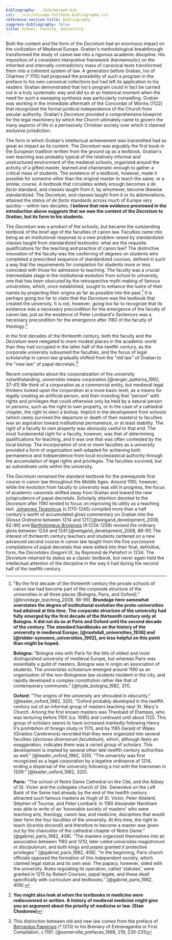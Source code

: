 ```yaml
---
bibliography: ../bib/merged.bib
csl: ../csl/chicago-fullnote-bibliography.csl
reference-section-title: Bibliography
suppress-bibliography: false
title: School, Faculty, University
---
```

Both the content and the form of the *Decretum* had an enormous
impact on the civilization of Medieval Europe. Gratian's methodological
breakthrough transformed the study of canon law into a rigorous
academic discipline. His imposition of a consistent interpretive
framework (hermeneutic) on the inherited and internally contradictory
mass of canonical texts transformed them into a coherent system of
law. A generation before Gratian, Ivo of Chartres (†.1115) had
proposed the possibility of such a program in the preface to his
own canonical collections but had left its application to his
readers. Gratian demonstrated that Ivo's program could in fact be
carried out in a truly systematic way and did so at an historical
moment when the need for such a sweeping synthesis was particularly
compelling. Gratian was working in the immediate aftermath of the
Concordat of Worms (1122) that recognized the formal juridical
independence of the Church from secular authority. Gratian's
*Decretum* provided a comprehensive blueprint for the legal machinery
by which the Church ultimately came to govern the many aspects of
life in a pervasively Christian society over which it claimed
exclusive jurisdiction.

The form in which Gratian's intellectual achievement was transmitted
had as great an impact as its content. The *Decretum* was arguably
the first book in the European tradition written from the ground
up as a textbook. Gratian's own teaching was probably typical of
the relatively informal and unstructured environment of the medieval
schools, organized around the activity of a gifted master, learned
and charismatic enough to gather a critical mass of students. The
existence of a textbook, however, made it possible for someone other
than the original master to teach the same, or a similar, course.
A textbook that circulates widely enough becomes a *de facto*
standard, and classes taught from it, by whomever, become likewise
standardized. The *Decretum*, and classes taught from it or its
abbreviations, attained the status of *de facto* standards across
much of Europe very quickly---within two decades. **I believe that
new evidence previewed in the introduction above suggests that we
owe the content of the *Decretum* to Gratian, but its form to his
students.**

The *Decretum* was a product of the schools, but became the outstanding
textbook of the brief age of the faculties of canon law. Faculties
came into being as an institutional response to a new problem raised
by standardized classes taught from standardized textbooks: what
are the requisite qualifications for the teaching and practice of
canon law? The distinctive innovation of the faculty was the
conferring of degrees on students who completed a prescribed sequence
of standardized courses, defined in such a way that the requirements
for completion for students more or less coincided with those for
admission to teaching. The faculty was a crucial intermediate stage
in the institutional evolution from school to university, one that
has been obscured by the retrospective myth-making of famous
universities, which, once established, sought to enhance the lustre
of their names by projecting their origins as far as possible into
the past.[^1] It is perhaps going too far to claim that the *Decretum*
was the textbook that created the university. It is not, however,
going too far to recognize that its existence was a necessary
precondition for the emergence of the faculty of canon law, just
as the existence of Peter Lombard's *Sentences* was a necessary
precondition for the emergence after 1160 of the faculty of
theology.[^2]

In the first decades of the thirteenth century, both the faculty
and the *Decretum* were relegated to more modest places in the
academic world than they had occupied in the latter half of the
twelfth century, as the corporate university subsumed the faculties,
and the focus of legal scholarship in canon law gradually shifted
from the "old law" of Gratian to the "new law" of papal decretals.[^3]

Recent complaints about the corporatization of the university
notwithstanding, *universitas* means corporation.[@verger_patterns_1992,
37-41] We think of a corporation as a commercial entity, but medieval
legal thinkers looked upon the corporation at a more basic level,
as a means for legally creating an artificial person, and then
investing that "person" with rights and privileges that could
otherwise only be held by a natural person or persons, such as the
right to own property, or in the case of a cathedral chapter, the
right to elect a bishop. Implicit in the development from schools
(which rarely survived the departure or death of their masters) to
faculties was an aspiration toward institutional permanence, or at
least stability. The right of a faculty to own property was obviously
useful to that end. The most fundamental right for a faculty,
however, was that of determining qualifications for teaching, and
it was one that was often contested by the local bishop. The
incorporation of one or more faculties as a university provided a
form of organization well-adapted for achieving both permanence and
independence from local ecclesiastical authority through the
accumulation of legal rights and privileges. The faculties survived,
but as subordinate units within the university.

The *Decretum* remained the standard textbook for the prerequisite
first course in canon law throughout the Middle Ages. Around 1190,
however, while the evolution from faculty to university was still
in progress, the focus of academic canonists shifted away from
Gratian and toward the new jurisprudence of papal decretals.
Scholarly attention devoted to the *Decretum* after 1190 tended to
focus on improving its utility as a teaching text. [Johannes
Teutonicus](http://amesfoundation.law.harvard.edu/BioBibCanonists/Report_Biobib2.php?record_id=a303)
(c.1170-1245) compiled more than a half century's worth of accumulated
gloss commentary on Gratian into the *Glossa Ordinaria* between
1214 and 1217,[@weigand_development_2008, 82-86] and [Bartholomeus
Brixiensis](http://amesfoundation.law.harvard.edu/BioBibCanonists/Report_Biobib2.php?record_id=a050)
(fl.1234-1258) revised the ordinary gloss between 1234 and
1241.[@weigand_development_2008, 88-91] The interest of thirteenth
century teachers and students centered on a new advanced second
course in canon law taught from the five successive compilations
of papal decretals that were edited into their final, definitive,
form, the *Decretales Gregorii IX*, by Raymond de Peñafort in 1234.
The *Decretum* retained its status as a classic textbook, but never
again held the intellectual attention of the discipline in the way
it had during the second half of the twelfth century.

[^1]: "By the first decade of the thirteenth century the private
    schools of canon law had become part of the corporate structure
    of the universities in all three places [Bologna, Paris, and
    Oxford]." [@brundage_teaching_2008, 98-99]. **Brundage here
    somewhat overstates the degree of institutional evolution the
    proto-universities had attained at this time. The corporate
    structure of the university had fully emerged by the first
    decade of the thirteenth century only at Bologna. It did not
    do so at Paris and Oxford until the second decade of the century.
    The standard handbooks on the history of the university in
    medieval Europe, [@rashdall_universities_1936] and
    [@ridder-symoens_universities_1992], are less helpful on this
    point than might be hoped.**

    **Bologna:** "Bologna vies with Paris for the title of oldest
    and most distinguished university of medieval Europe, but whereas
    Paris was essentially a guild of masters, Bologna was in origin
    an association of students. The *universitas scholarium* emerged
    around 1190 as an organization of the non-Bolognese law students
    resident in the city, and rapidly developed a complex constitution
    rather like that of contemporary communes." [@hyde_bologna_1982,
    311].

    **Oxford:** "The origins of the university are shrouded in
    obscurity." [@leader_oxford_1982, 320]. "Oxford probably developed
    in the twelfth century out of an informal group of masters
    teaching near St. Mary's Church. Among the first known masters
    was Theobald of Étampes, who was lecturing before 1100 (ca.
    1095) and continued until about 1125. This group of scholars
    seems to have increased markedly following Henry II's prohibition
    of foreign study in 1170, and by 1185 Gerald of Wales (Giraldus
    Cambrensis) recorded that they were organized into several
    faculties (*doctores diversarum facultatum*), which, although
    likely an exaggeration, indicates there was a varied group of
    scholars. This development is implied by several other late
    twelfth-century authorities as well." [@leader_oxford_1982,
    320]. "The university was first recognized as a legal corporation
    by a legatine ordinance of 1214, ending a dispersal of the
    university following a riot with the townsmen in 1209."
    [@leader_oxford_1982, 320].

    **Paris:** "The school of Notre Dame Cathedral on the Cité, and
    the Abbey of St. Victor and the collegiate church of Ste.
    Geneviève on the Left Bank of the Seine had already by the end
    of the twelfth century attracted such famous masters as Hugh
    of St. Victor, Peter Abelard, Stephen of Tournai, and Peter
    Lombard. In 1180 Alexander Neckham was able to write of an
    'honorable society of masters' who were teaching arts, theology,
    canon law, and medicine, disciplines that would later form the
    four faculties of the university. At this time, the right to
    teach (*licentia docendi*) and therefore to become a master was
    given out by the chancellor of the cathedral chapter of Notre
    Dame." [@gabriel_paris_1982, 408]. "The masters organized
    themselves into an association between 1180 and 1210, later
    called *universitas magistrorum et discipulorum*, and both kings
    and popes granted it protective privileges." [@gabriel_paris_1982,
    408]. "In the beginning, Paris church officials opposed the
    formation of this independent society, which claimed legal
    status and its own seal. The papacy, however, sided with the
    university. Rules regulating its operation, called 'statutes',
    were granted in 1215 by Robert Courson, papal legate, and these
    dealt specifically with curriculum and textbooks."
    [@gabriel_paris_1982, 408].

[^2]: **You might also look at when the textbooks in medicine were
rediscovered or written. A history of medieval medicine might give
you an argument about the priority of medicine or law. (Stan Chodorow)**

[^3]: This distinction between old and new law comes from the preface
of [Bernardus
Papiensis](http://amesfoundation.law.harvard.edu/BioBibCanonists/Report_Biobib2.php?record_id=a061)
(†.1213) to his Breviary of *Extravagantia* or First Compilation,
c.1191. [@somerville_prefaces_1998, 219, 230-231]

